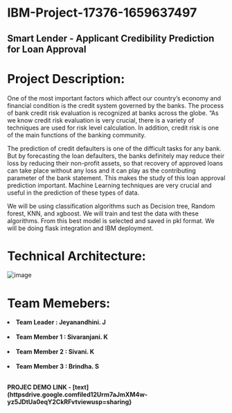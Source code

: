 # IBM-Project-17376-1659637497
## Smart Lender - Applicant Credibility Prediction for Loan Approval



# Project Description:

One of the most important factors which affect our country’s economy and financial condition is the credit system governed by the banks. The process of bank credit risk evaluation is recognized at banks across the globe. “As we know credit risk evaluation is very crucial, there is a variety of techniques are used for risk level calculation. In addition, credit risk is one of the main functions of the banking community.

The prediction of credit defaulters is one of the difficult tasks for any bank. But by forecasting the loan defaulters, the banks definitely may reduce their loss by reducing their non-profit assets, so that recovery of approved loans can take place without any loss and it can play as the contributing parameter of the bank statement. This makes the study of this loan approval prediction important. Machine Learning techniques are very crucial and useful in the prediction of these types of data.

We will be using classification algorithms such as Decision tree, Random forest, KNN, and xgboost. We will train and test the data with these algorithms. From this best model is selected and saved in pkl format. We will be doing flask integration and IBM deployment.


# Technical Architecture:
![image](https://user-images.githubusercontent.com/102270819/200171078-a829d7ec-07d5-4cda-91b7-c0b7b119b53f.png)

# Team Memebers:
<b><li>Team Leader     : Jeyanandhini. J</li><b><br>
  <b><li>Team Member 1   : Sivaranjani. K</li><b><br>
    <b><li>Team Member 2   : Sivani. K</li><b><br>
      <b><li>Team Member 3   : Brindha. S</li><b><br>


PROJEC DEMO LINK - [text](httpsdrive.google.comfiled12Urm7aJmXM4w-yz5JDtUa0eqY2CkRFvtviewusp=sharing}
